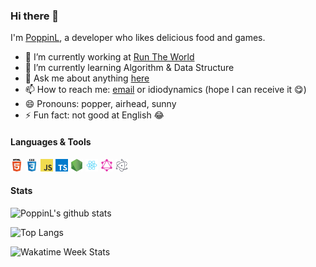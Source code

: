 ### Hi there 👋

I'm [PoppinL](https://poppinlp.com/), a developer who likes delicious food and games.

- 🔭 I’m currently working at [Run The World](https://runtheworld.today/)
- 🌱 I’m currently learning Algorithm & Data Structure
- 💬 Ask me about anything [here](https://github.com/poppinlp/poppinlp/issues)
- 📫 How to reach me: [email](poppinlp@gmail.com) or idiodynamics (hope I can receive it 😋)
- 😄 Pronouns: popper, airhead, sunny
- ⚡ Fun fact: not good at English 😂
<!--
- 👯 I’m looking to collaborate on ...
- 🤔 I’m looking for help with ...
-->

#### Languages & Tools

<code><img height="20" src="https://raw.githubusercontent.com/github/explore/80688e429a7d4ef2fca1e82350fe8e3517d3494d/topics/html/html.png"></code>
<code><img height="20" src="https://raw.githubusercontent.com/github/explore/80688e429a7d4ef2fca1e82350fe8e3517d3494d/topics/css/css.png"></code>
<code><img height="20" src="https://raw.githubusercontent.com/github/explore/80688e429a7d4ef2fca1e82350fe8e3517d3494d/topics/javascript/javascript.png"></code>
<code><img height="20" src="https://raw.githubusercontent.com/github/explore/80688e429a7d4ef2fca1e82350fe8e3517d3494d/topics/typescript/typescript.png"></code>
<code><img height="20" src="https://raw.githubusercontent.com/github/explore/80688e429a7d4ef2fca1e82350fe8e3517d3494d/topics/nodejs/nodejs.png"></code>
<code><img height="20" src="https://raw.githubusercontent.com/github/explore/80688e429a7d4ef2fca1e82350fe8e3517d3494d/topics/react/react.png"></code>
<code><img height="20" src="https://raw.githubusercontent.com/github/explore/5c058a388828bb5fde0bcafd4bc867b5bb3f26f3/topics/graphql/graphql.png"></code>
<code><img height="20" src="https://raw.githubusercontent.com/github/explore/80688e429a7d4ef2fca1e82350fe8e3517d3494d/topics/electron/electron.png"></code>

#### Stats

![PoppinL's github stats](https://github-readme-stats.vercel.app/api?username=poppinlp&show_icons=true&theme=radical)

![Top Langs](https://github-readme-stats.vercel.app/api/top-langs/?username=poppinlp&layout=compact&theme=radical)

![Wakatime Week Stats](https://github-readme-stats.vercel.app/api/wakatime?username=PoppinL&layout=compact&theme=radical)
